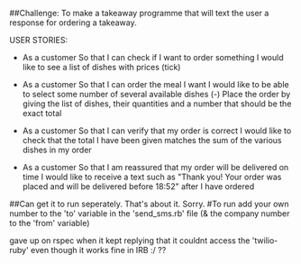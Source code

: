 ##Challenge: To make a takeaway programme that will text the user a response for ordering a takeaway.

USER STORIES:

- As a customer
So that I can check if I want to order something
I would like to see a list of dishes with prices
(tick)

- As a customer
So that I can order the meal I want
I would like to be able to select some number of several available dishes
(-) Place the order by giving the list of dishes, their quantities and a number that should be the exact total

- As a customer
So that I can verify that my order is correct
I would like to check that the total I have been given matches the sum of the various dishes in my order

- As a customer
So that I am reassured that my order will be delivered on time
I would like to receive a text such as "Thank you! Your order was placed and will be delivered before 18:52" after I have ordered


##Can get it to run seperately. That's about it. Sorry.
#To run add your own number to the 'to' variable in the 'send_sms.rb' file (& the company number to the 'from' variable)


gave up on rspec when it kept replying that it couldnt access the 'twilio-ruby' even though it works fine in IRB :/   ??
